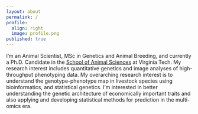 ```yaml
---
layout: about
permalink: /
profile:
  align: right
  image: profile.png
published: true
---
```


I’m an Animal Scientist, MSc in Genetics and Animal Breeding, and currently a Ph.D. Candidate in the [School of Animal Sciences](https://sas.vt.edu/index.html) at Virginia Tech. My research interest includes quantitative genetics and image analyses of high-throughput phenotyping data. My overarching research interest is to understand the genotype-phenotype map in livestock species using bioinformatics, and statistical genetics. I’m interested in better understanding the genetic architecture of economically important traits and also applying and developing statistical methods for prediction in the multi-omics era.

